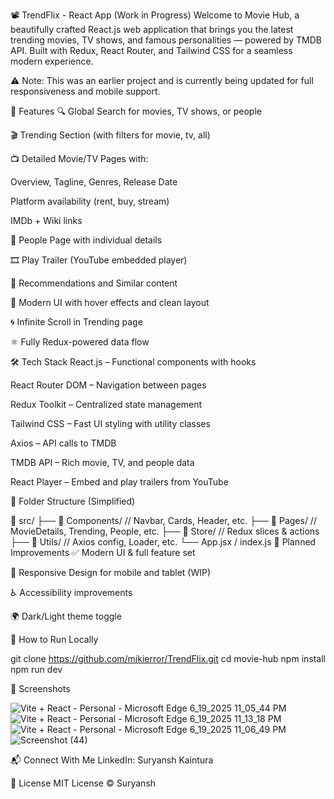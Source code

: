 📽️ TrendFlix - React App (Work in Progress)
Welcome to Movie Hub, a beautifully crafted React.js web application that brings you the latest trending movies, TV shows, and famous personalities — powered by TMDB API. Built with Redux, React Router, and Tailwind CSS for a seamless modern experience.

⚠️ Note: This was an earlier project and is currently being updated for full responsiveness and mobile support.

🌟 Features
🔍 Global Search for movies, TV shows, or people

🎬 Trending Section (with filters for movie, tv, all)

📺 Detailed Movie/TV Pages with:

Overview, Tagline, Genres, Release Date

Platform availability (rent, buy, stream)

IMDb + Wiki links

👥 People Page with individual details

🎞️ Play Trailer (YouTube embedded player)

🔁 Recommendations and Similar content

📃 Modern UI with hover effects and clean layout

🌀 Infinite Scroll in Trending page

⚛️ Fully Redux-powered data flow

🛠️ Tech Stack
React.js – Functional components with hooks

React Router DOM – Navigation between pages

Redux Toolkit – Centralized state management

Tailwind CSS – Fast UI styling with utility classes

Axios – API calls to TMDB

TMDB API – Rich movie, TV, and people data

React Player – Embed and play trailers from YouTube

📂 Folder Structure (Simplified)

📁 src/
├── 📁 Components/        // Navbar, Cards, Header, etc.
├── 📁 Pages/             // MovieDetails, Trending, People, etc.
├── 📁 Store/             // Redux slices & actions
├── 📁 Utils/             // Axios config, Loader, etc.
└── App.jsx / index.js
🧪 Planned Improvements
✅ Modern UI & full feature set

🔧 Responsive Design for mobile and tablet (WIP)

♿ Accessibility improvements

🌍 Dark/Light theme toggle

🚀 How to Run Locally

git clone https://github.com/mikierror/TrendFlix.git
cd movie-hub
npm install
npm run dev

📸 Screenshots 

![Vite + React - Personal - Microsoft​ Edge 6_19_2025 11_05_44 PM](https://github.com/user-attachments/assets/737d616f-7449-4e12-b718-b6ebf9a11193)
![Vite + React - Personal - Microsoft​ Edge 6_19_2025 11_13_18 PM](https://github.com/user-attachments/assets/42e42911-b99e-4fa0-9890-9f965d9013a4)
![Vite + React - Personal - Microsoft​ Edge 6_19_2025 11_06_49 PM](https://github.com/user-attachments/assets/515fa00a-9211-416c-b540-8b1c7ca21d4c)
![Screenshot (44)](https://github.com/user-attachments/assets/e6162fe0-5ec1-4f3f-8acf-67d15feb9e25)

📬 Connect With Me
LinkedIn: Suryansh Kaintura


📄 License
MIT License © Suryansh
